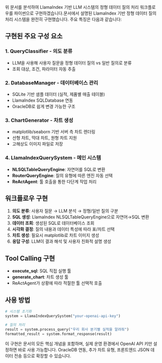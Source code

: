 위 문서를 분석하여 LlamaIndex 기반 LLM 시스템의 정형 데이터 질의 처리 워크플로우를 파이썬으로 구현하겠습니다.문서에서 설명된 LlamaIndex 기반 정형 데이터 질의 처리 시스템을 완전히 구현했습니다. 주요 특징은 다음과 같습니다:

## 구현된 주요 구성 요소

### 1. **QueryClassifier** - 의도 분류
- LLM을 사용해 사용자 질문을 정형 데이터 질의 vs 일반 질의로 분류
- 조회 대상, 조건, 파라미터 자동 추출

### 2. **DatabaseManager** - 데이터베이스 관리
- SQLite 기반 샘플 데이터 (실적, 제품별 매출 테이블)
- LlamaIndex SQLDatabase 연동
- OracleDB로 쉽게 변경 가능한 구조

### 3. **ChartGenerator** - 차트 생성
- matplotlib/seaborn 기반 서버 측 차트 렌더링
- 선형 차트, 막대 차트, 원형 차트 지원
- 고해상도 이미지 파일로 저장

### 4. **LlamaIndexQuerySystem** - 메인 시스템
- **NLSQLTableQueryEngine**: 자연어를 SQL로 변환
- **RouterQueryEngine**: 질의 유형에 따른 엔진 자동 선택
- **ReActAgent**: 툴 호출을 통한 다단계 작업 처리

## 워크플로우 구현

1. **의도 분류**: 사용자 질문 → LLM 분석 → 정형/일반 질의 구분
2. **SQL 생성**: LlamaIndex NLSQLTableQueryEngine으로 자연어→SQL 변환
3. **데이터 조회**: 생성된 SQL로 데이터베이스 조회
4. **시각화 결정**: 질의 내용과 데이터 특성에 따라 표/차트 선택
5. **차트 생성**: 필요시 matplotlib로 차트 이미지 생성
6. **응답 구성**: LLM이 결과 해석 및 사용자 친화적 설명 생성

## Tool Calling 구현

- **execute_sql**: SQL 직접 실행 툴
- **generate_chart**: 차트 생성 툴
- ReActAgent가 상황에 따라 적절한 툴 선택적 호출

## 사용 방법

```python
# 시스템 초기화
system = LlamaIndexQuerySystem("your-openai-api-key")

# 질의 처리
result = system.process_query("우리 회사 분기별 실적을 알려줘")
formatted_result = system.format_response(result)
```

이 구현은 문서의 모든 핵심 개념을 포함하며, 실제 운영 환경에서 OpenAI API 키만 설정하면 바로 사용 가능합니다. OracleDB 연동, 추가 차트 유형, 프론트엔드 JSON 데이터 전송 등으로 확장할 수 있습니다.

